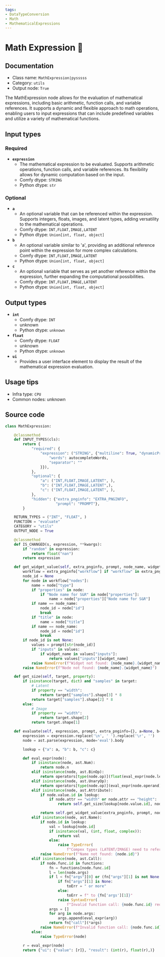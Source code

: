 ```yaml
---
tags:
- DataTypeConversion
- Math
- MathematicalExpressions
---
```


# Math Expression 🐍
## Documentation
- Class name: `MathExpression|pysssss`
- Category: `utils`
- Output node: `True`

The MathExpression node allows for the evaluation of mathematical expressions, including basic arithmetic, function calls, and variable references. It supports a dynamic and flexible approach to math operations, enabling users to input expressions that can include predefined variables and utilize a variety of mathematical functions.
## Input types
### Required
- **`expression`**
    - The mathematical expression to be evaluated. Supports arithmetic operations, function calls, and variable references. Its flexibility allows for dynamic computation based on the input.
    - Comfy dtype: `STRING`
    - Python dtype: `str`
### Optional
- **`a`**
    - An optional variable that can be referenced within the expression. Supports integers, floats, images, and latent types, adding versatility to the mathematical operations.
    - Comfy dtype: `INT,FLOAT,IMAGE,LATENT`
    - Python dtype: `Union[int, float, object]`
- **`b`**
    - An optional variable similar to 'a', providing an additional reference point within the expression for more complex calculations.
    - Comfy dtype: `INT,FLOAT,IMAGE,LATENT`
    - Python dtype: `Union[int, float, object]`
- **`c`**
    - An optional variable that serves as yet another reference within the expression, further expanding the computational possibilities.
    - Comfy dtype: `INT,FLOAT,IMAGE,LATENT`
    - Python dtype: `Union[int, float, object]`
## Output types
- **`int`**
    - Comfy dtype: `INT`
    - unknown
    - Python dtype: `unknown`
- **`float`**
    - Comfy dtype: `FLOAT`
    - unknown
    - Python dtype: `unknown`
- **`ui`**
    - Provides a user interface element to display the result of the mathematical expression evaluation.
## Usage tips
- Infra type: `CPU`
- Common nodes: unknown


## Source code
```python
class MathExpression:

    @classmethod
    def INPUT_TYPES(cls):
        return {
            "required": {
                "expression": ("STRING", {"multiline": True, "dynamicPrompts": False, "pysssss.autocomplete": {
                    "words": autocompleteWords,
                    "separator": ""
                }}),
            },
            "optional": {
                "a": ("INT,FLOAT,IMAGE,LATENT", ),
                "b": ("INT,FLOAT,IMAGE,LATENT",),
                "c": ("INT,FLOAT,IMAGE,LATENT", ),
            },
            "hidden": {"extra_pnginfo": "EXTRA_PNGINFO",
                       "prompt": "PROMPT"},
        }

    RETURN_TYPES = ("INT", "FLOAT", )
    FUNCTION = "evaluate"
    CATEGORY = "utils"
    OUTPUT_NODE = True

    @classmethod
    def IS_CHANGED(s, expression, **kwargs):
        if "random" in expression:
            return float("nan")
        return expression

    def get_widget_value(self, extra_pnginfo, prompt, node_name, widget_name):
        workflow = extra_pnginfo["workflow"] if "workflow" in extra_pnginfo else { "nodes": [] }
        node_id = None
        for node in workflow["nodes"]:
            name = node["type"]
            if "properties" in node:
                if "Node name for S&R" in node["properties"]:
                    name = node["properties"]["Node name for S&R"]
            if name == node_name:
                node_id = node["id"]
                break
            if "title" in node:
                name = node["title"]
            if name == node_name:
                node_id = node["id"]
                break
        if node_id is not None:
            values = prompt[str(node_id)]
            if "inputs" in values:
                if widget_name in values["inputs"]:
                    return values["inputs"][widget_name]
            raise NameError(f"Widget not found: {node_name}.{widget_name}")
        raise NameError(f"Node not found: {node_name}.{widget_name}")

    def get_size(self, target, property):
        if isinstance(target, dict) and "samples" in target:
            # Latent
            if property == "width":
                return target["samples"].shape[3] * 8
            return target["samples"].shape[2] * 8
        else:
            # Image
            if property == "width":
                return target.shape[2]
            return target.shape[1]

    def evaluate(self, expression, prompt, extra_pnginfo={}, a=None, b=None, c=None):
        expression = expression.replace('\n', ' ').replace('\r', '')
        node = ast.parse(expression, mode='eval').body

        lookup = {"a": a, "b": b, "c": c}

        def eval_expr(node):
            if isinstance(node, ast.Num):
                return node.n
            elif isinstance(node, ast.BinOp):
                return operators[type(node.op)](float(eval_expr(node.left)), float(eval_expr(node.right)))
            elif isinstance(node, ast.UnaryOp):
                return operators[type(node.op)](eval_expr(node.operand))
            elif isinstance(node, ast.Attribute):
                if node.value.id in lookup:
                    if node.attr == "width" or node.attr == "height":
                        return self.get_size(lookup[node.value.id], node.attr)

                return self.get_widget_value(extra_pnginfo, prompt, node.value.id, node.attr)
            elif isinstance(node, ast.Name):
                if node.id in lookup:
                    val = lookup[node.id]
                    if isinstance(val, (int, float, complex)):
                        return val
                    else:
                        raise TypeError(
                            f"Compex types (LATENT/IMAGE) need to reference their width/height, e.g. {node.id}.width")
                raise NameError(f"Name not found: {node.id}")
            elif isinstance(node, ast.Call):
                if node.func.id in functions:
                    fn = functions[node.func.id]
                    l = len(node.args)
                    if l < fn["args"][0] or (fn["args"][1] is not None and l > fn["args"][1]):
                        if fn["args"][1] is None:
                            toErr = " or more"
                        else:
                            toErr = f" to {fn['args'][1]}"
                        raise SyntaxError(
                            f"Invalid function call: {node.func.id} requires {fn['args'][0]}{toErr} arguments")
                    args = []
                    for arg in node.args:
                        args.append(eval_expr(arg))
                    return fn["call"](*args)
                raise NameError(f"Invalid function call: {node.func.id}")
            else:
                raise TypeError(node)

        r = eval_expr(node)
        return {"ui": {"value": [r]}, "result": (int(r), float(r),)}

```
